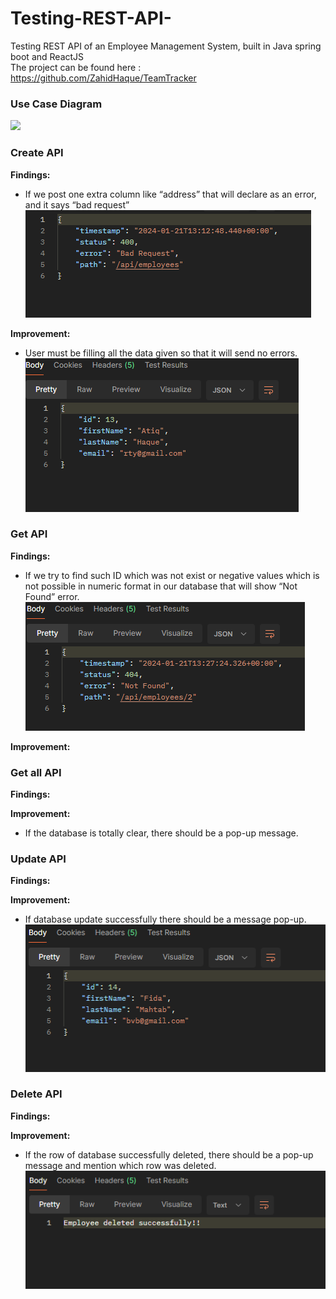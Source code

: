 # Testing-REST-API-
Testing REST API of an Employee Management System, built in Java spring boot and ReactJS<br>
The project can be found here : https://github.com/ZahidHaque/TeamTracker

<h3> Use Case Diagram</h3>
<img src = UML Diagram/Use Case Diagram.png>

<h3>Create API </h3>


<b> Findings:</b> 
<ul>
<li>If we post one extra column like “address” that will declare as an error, and it says “bad request” </li>
<img src= Images/1.png>

</ul>


<b> Improvement:</b> 
<ul>
<li>User must be filling all the data given so that it will send no errors. </li>
<img src= Images/2.png>
</ul>

<h3>Get API </h3>

<b> Findings:</b> 
<ul>
<li>If we try to find such ID which was not exist or negative values which is not possible in numeric format in our database that will show “Not Found” error.</li>
<img src= Images/3.png>
</ul>

<b> Improvement:</b> 


<h3>Get all API </h3>
<b> Findings:</b> 


<b> Improvement:</b> 
<ul>
<li>If the database is totally clear, there should be a pop-up message. </li>

</ul>

<h3>Update API </h3>

<b> Findings:</b> 

<b> Improvement:</b> 
<ul>
<li>If database update successfully there should be a message pop-up. </li>
<img src = Images/4.png>
</ul>

<h3>Delete API </h3>

<b> Findings:</b> 

<b> Improvement:</b> 
<ul>
<li>If the row of database successfully deleted, there should be a pop-up message and mention which row was deleted. </li>
<img src = Images/5.png>
</ul>
